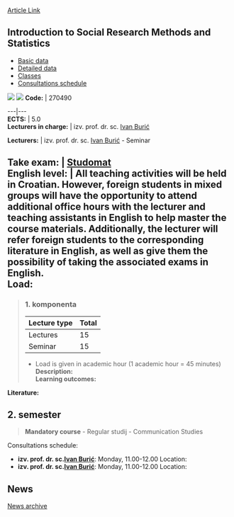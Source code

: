 [Article Link](https://www.fhs.hr/en/course/itsrmas_a)

## Introduction to Social Research Methods and Statistics
  * [Basic data](https://www.fhs.hr/en/course/itsrmas_a#v1id-523793_11104_1_0 "Basic data")
  * [Detailed data](https://www.fhs.hr/en/course/itsrmas_a#v1id-523793_11104_1_1 "Detailed data")
  * [Classes](https://www.fhs.hr/en/course/itsrmas_a#v1id-523793_11104_1_2 "Classes")
  * [Consultations schedule](https://www.fhs.hr/en/course/itsrmas_a#v1id-523793_11104_1_3 "Consultations schedule")


[![](https://www.fhs.hr/img/flags/gif/hr.gif)](https://www.fhs.hr/predmet/uumdis_a) [![](https://www.fhs.hr/img/flags/gif/gb.gif)](https://www.fhs.hr/en/course/itsrmas_a)
**Code:** |  270490  
  
---|---  
**ECTS:** |  5.0   
**Lecturers in charge:** |  izv. prof. dr. sc. [Ivan Burić](https://www.fhs.hr/staff/ivan.buric)   
  
**Lecturers:** |  izv. prof. dr. sc. [Ivan Burić](https://www.fhs.hr/djelatnik/ivan.buric) - Seminar  
  
**Take exam:** |  [Studomat](http://www.isvu.hr/studomat)  
**English level:** |  All teaching activities will be held in Croatian. However, foreign students in mixed groups will have the opportunity to attend additional office hours with the lecturer and teaching assistants in English to help master the course materials. Additionally, the lecturer will refer foreign students to the corresponding literature in English, as well as give them the possibility of taking the associated exams in English.   
**Load:**  
---  
> ### 1. komponenta
> | Lecture type | Total  
> ---|---  
> Lectures | 15  
> Seminar | 15  
> * Load is given in academic hour (1 academic hour = 45 minutes)   
**Description:**  
> **Learning outcomes:**  

  
**Literature:**  

  
**2. semester**  
---  
> **Mandatory course** - Regular studij - Communication Studies  
>   
Consultations schedule: 
  * **izv. prof. dr. sc.[Ivan Burić](https://www.fhs.hr/staff/ivan.buric)**: 
Monday, 11.00-12.00
Location: 
  * **izv. prof. dr. sc.[Ivan Burić](https://www.fhs.hr/djelatnik/ivan.buric)**: 
Monday, 11.00-12.00
Location: 


## News
[News archive](https://www.fhs.hr/en/course/itsrmas_a?@=21nc2#news_124934 "News archive")
